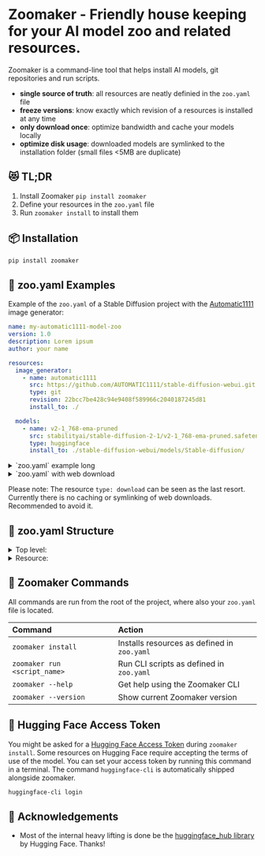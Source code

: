 Zoomaker - Friendly house keeping for your AI model zoo and related resources.
========

Zoomaker is a command-line tool that helps install AI models, git repositories and run scripts.

- **single source of truth**: all resources are neatly definied in the `zoo.yaml` file
- **freeze versions**: know exactly which revision of a resources is installed at any time
- **only download once**: optimize bandwidth and cache your models locally
- **optimize disk usage**: downloaded models are symlinked to the installation folder (small files <5MB are duplicate)

## 😻 TL;DR

1. Install Zoomaker `pip install zoomaker`
2. Define your resources in the `zoo.yaml` file
3. Run `zoomaker install` to install them


## 📦 Installation

```bash
pip install zoomaker
```

## 🦁 zoo.yaml Examples

Example of the `zoo.yaml` of a Stable Diffusion project with the [Automatic1111](https://github.com/AUTOMATIC1111/stable-diffusion-webui) image generator:

```yaml
name: my-automatic1111-model-zoo
version: 1.0
description: Lorem ipsum
author: your name

resources:
  image_generator:
    - name: automatic1111
      src: https://github.com/AUTOMATIC1111/stable-diffusion-webui.git
      type: git
      revision: 22bcc7be428c94e9408f589966c2040187245d81
      install_to: ./

  models:
    - name: v2-1_768-ema-pruned
      src: stabilityai/stable-diffusion-2-1/v2-1_768-ema-pruned.safetensors
      type: huggingface
      install_to: ./stable-diffusion-webui/models/Stable-diffusion/
```

<details>
<summary>`zoo.yaml` example long</summary>

```yaml
name: my-automatic1111-model-zoo
version: 1.0
description: Lorem ipsum
author: your name

aliases:
  image_generator: &image_generator ./
  models: &models ./stable-diffusion-webui/models/Stable-diffusion/
  controlnet: &controlnet ./stable-diffusion-webui/models/ControlNet/
  embeddings: &embeddings ./stable-diffusion-webui/embeddings/
  extensions: &extensions ./stable-diffusion-webui/extensions/

resources:
  image_generator:
    - name: automatic1111
      src: https://github.com/AUTOMATIC1111/stable-diffusion-webui.git
      type: git
      revision: 22bcc7be428c94e9408f589966c2040187245d81
      install_to: *image_generator

  models:
    - name: v1-5-pruned-emaonly
      src: runwayml/stable-diffusion-v1-5/v1-5-pruned-emaonly.safetensors
      type: huggingface
      install_to: *models

  controlnet:
    - name: control_sd15_canny
      src: lllyasviel/ControlNet/models/control_sd15_canny.pth
      type: huggingface
      install_to: *controlnet

  embeddings:
    - name: midjourney-style
      src: sd-concepts-library/midjourney-style/learned_embeds.bin
      type: huggingface
      install_to: *embeddings
      rename_to: midjourney-style.bin
    - name: moebius
      src: sd-concepts-library/moebius/learned_embeds.bin
      type: huggingface
      install_to: *embeddings
      rename_to: moebius.bin

  extensions:
    - name: sd-webui-tunnels
      src: https://github.com/Bing-su/sd-webui-tunnels.git
      type: git
      install_to: *extensions

scripts:
  start: |
    cd /home/$(whoami)/stable-diffusion-webui/
    ./webui.sh
```
</details>

<details>
<summary>`zoo.yaml` with web download</summary>

```yaml
models:
  resources:
    - name: analog-diffusion-v1
      src: https://civitai.com/api/download/models/1344
      type: download
      install_to: ./stable-diffusion-webui/models/Stable-diffusion/
      rename_to: analog-diffusion-v1.safetensors
```
</details>

Please note:
The resource `type: download` can be seen as the last resort. Currently there is no caching or symlinking of web downloads. Recommended to avoid it.

## 🧮 zoo.yaml Structure

<details>
<summary>Top level:</summary>

- `name` (mandatory)
- `version`, `description`, `author`, `aliases` (optional)
- `resources` (mandatory) : `<group-name>` : `[]` (array of resources)
- `scripts` (optional) : `<script-name>`
</details>

<details>
<summary>Resource:</summary>

- `name`, `src`, `type`, `install_to` (mandatory)
- `rename_to` (optional)
- `revision` (optional), if none is defined the latest version from the main branch is downloaded
- `type` can either be `git`, `huggingface` or `download`
</details>

## 🧞 Zoomaker Commands

All commands are run from the root of the project, where also your `zoo.yaml` file is located.

| Command                | Action                                           |
| :--------------------- | :----------------------------------------------- |
| `zoomaker install`          | Installs resources as defined in `zoo.yaml`                           |
| `zoomaker run <script_name>`    | Run CLI scripts as defined in `zoo.yaml` |
| `zoomaker --help` | Get help using the Zoomaker CLI                     |
| `zoomaker --version` | Show current Zoomaker version                     |

## 🤗 Hugging Face Access Token

You might be asked for a [Hugging Face Access Token](https://huggingface.co/docs/hub/security-tokens) during `zoomaker install`. Some resources on Hugging Face require accepting the terms of use of the model. You can set your access token by running this command in a terminal. The command `huggingface-cli` is automatically shipped alongside zoomaker.

```bash
huggingface-cli login
```

## 🙏 Acknowledgements
- Most of the internal heavy lifting is done be the [huggingface_hub library](https://huggingface.co/docs/huggingface_hub/guides/download) by Hugging Face. Thanks!
